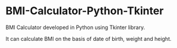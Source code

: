 # BMI-Calculator-Python-Tkinter
BMI Calculator developed in Python using Tkinter library.

It can calculate BMI on the basis of date of birth, weight and height.
